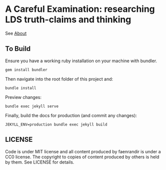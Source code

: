# A Careful Examination: researching LDS truth-claims and thinking

See [About](https://faenrandir.github.io/a_careful_examination/about/)

## To Build

Ensure you have a working ruby installation on your machine with bundler.

    gem install bundler

Then navigate into the root folder of this project and:

    bundle install

Preview changes:

    bundle exec jekyll serve

Finally, build the docs for production (and commit any changes):

    JEKYLL_ENV=production bundle exec jekyll build

## LICENSE

Code is under MIT license and all content produced by faenrandir is under a
CC0 license.  The copyright to copies of content produced by others is held by
them.  See LICENSE for details.
